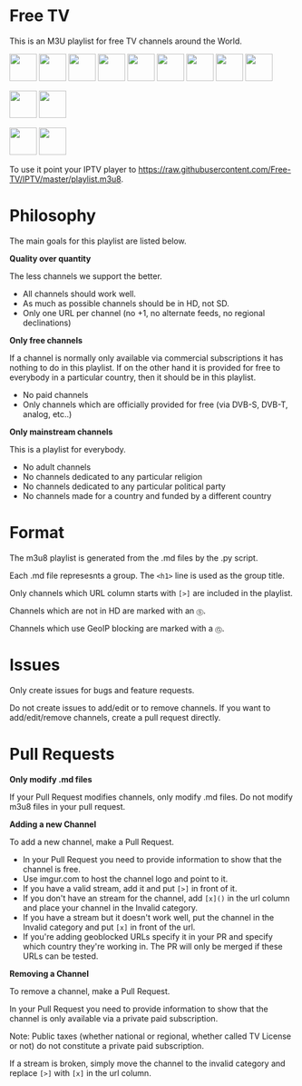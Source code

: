 Free TV
=======

This is an M3U playlist for free TV channels around the World.

<img src="https://hatscripts.github.io/circle-flags/flags/de.svg" width="48"> <img src="https://hatscripts.github.io/circle-flags/flags/fr.svg" width="48"> <img src="https://hatscripts.github.io/circle-flags/flags/gb.svg" width="48"> <img src="https://hatscripts.github.io/circle-flags/flags/it.svg" width="48"> <img src="https://hatscripts.github.io/circle-flags/flags/es.svg" width="48"> <img src="https://hatscripts.github.io/circle-flags/flags/nl.svg" width="48"> <img src="https://hatscripts.github.io/circle-flags/flags/be.svg" width="48"> <img src="https://hatscripts.github.io/circle-flags/flags/ch.svg" width="48"> <img src="https://hatscripts.github.io/circle-flags/flags/ie.svg" width="48">

<img src="https://hatscripts.github.io/circle-flags/flags/ru.svg" width="48"> <img src="https://hatscripts.github.io/circle-flags/flags/tr.svg" width="48">

<img src="https://hatscripts.github.io/circle-flags/flags/us.svg" width="48">

<img src="https://hatscripts.github.io/circle-flags/flags/py.svg" width="48">

To use it point your IPTV player to https://raw.githubusercontent.com/Free-TV/IPTV/master/playlist.m3u8.

Philosophy
==========

The main goals for this playlist are listed below.

**Quality over quantity**

The less channels we support the better.

- All channels should work well.
- As much as possible channels should be in HD, not SD.
- Only one URL per channel (no +1, no alternate feeds, no regional declinations)

**Only free channels**

If a channel is normally only available via commercial subscriptions it has nothing to do in this playlist. If on the other hand it is provided for free to everybody in a particular country, then it should be in this playlist.

- No paid channels
- Only channels which are officially provided for free (via DVB-S, DVB-T, analog, etc..)

**Only mainstream channels**

This is a playlist for everybody.

- No adult channels
- No channels dedicated to any particular religion
- No channels dedicated to any particular political party
- No channels made for a country and funded by a different country

Format
======

The m3u8 playlist is generated from the .md files by the .py script.

Each .md file represesnts a group. The `<h1>` line is used as the group title.
  
Only channels which URL column starts with `[>]` are included in the playlist.

Channels which are not in HD are marked with an `Ⓢ`.

Channels which use GeoIP blocking are marked with a `Ⓖ`.

Issues
======

Only create issues for bugs and feature requests.

Do not create issues to add/edit or to remove channels. If you want to add/edit/remove channels, create a pull request directly.

Pull Requests
=============

**Only modify .md files**

If your Pull Request modifies channels, only modify .md files. Do not modify m3u8 files in your pull request.

**Adding a new Channel**

To add a new channel, make a Pull Request.

- In your Pull Request you need to provide information to show that the channel is free.
- Use imgur.com to host the channel logo and point to it.
- If you have a valid stream, add it and put `[>]` in front of it.
- If you don't have an stream for the channel, add `[x]()` in the url column and place your channel in the Invalid category.
- If you have a stream but it doesn't work well, put the channel in the Invalid category and put `[x]` in front of the url.
- If you're adding geoblocked URLs specify it in your PR and specify which country they're working in. The PR will only be merged if these URLs can be tested.

**Removing a Channel**

To remove a channel, make a Pull Request.

In your Pull Request you need to provide information to show that the channel is only available via a private paid subscription.

Note: Public taxes (whether national or regional, whether called TV License or not) do not constitute a private paid subscription.

If a stream is broken, simply move the channel to the invalid category and replace `[>]` with `[x]` in the url column.
